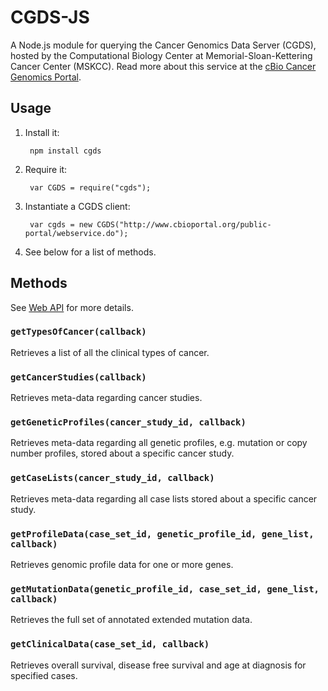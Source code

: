 CGDS-JS
=======

A Node.js module for querying the Cancer Genomics Data Server (CGDS), hosted by the Computational Biology Center at Memorial-Sloan-Kettering Cancer Center (MSKCC). Read more about this service at the [cBio Cancer Genomics Portal](http://www.cbioportal.org/public-portal/).

Usage
-----

1. Install it:

        npm install cgds

2. Require it:

        var CGDS = require("cgds");

3. Instantiate a CGDS client:

        var cgds = new CGDS("http://www.cbioportal.org/public-portal/webservice.do");

4. See below for a list of methods.

Methods
-------

See [Web API](http://www.cbioportal.org/public-portal/web_api.jsp) for more details.

### `getTypesOfCancer(callback)`
Retrieves a list of all the clinical types of cancer.

### `getCancerStudies(callback)`
Retrieves meta-data regarding cancer studies.

### `getGeneticProfiles(cancer_study_id, callback)`
Retrieves meta-data regarding all genetic profiles, e.g. mutation or copy number profiles, stored about a specific cancer study.

### `getCaseLists(cancer_study_id, callback)`
Retrieves meta-data regarding all case lists stored about a specific cancer study.

### `getProfileData(case_set_id, genetic_profile_id, gene_list, callback)`
Retrieves genomic profile data for one or more genes.

### `getMutationData(genetic_profile_id, case_set_id, gene_list, callback)`
Retrieves the full set of annotated extended mutation data.

### `getClinicalData(case_set_id, callback)`
Retrieves overall survival, disease free survival and age at diagnosis for specified cases.
